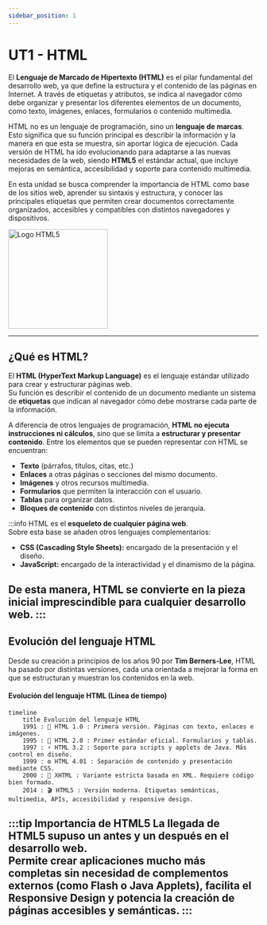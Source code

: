 ```yaml
---
sidebar_position: 1
---
```


# UT1 - HTML

El **Lenguaje de Marcado de Hipertexto (HTML)** es el pilar fundamental del desarrollo web, ya que define la estructura y el contenido de las páginas en Internet. A través de etiquetas y atributos, se indica al navegador cómo debe organizar y presentar los diferentes elementos de un documento, como texto, imágenes, enlaces, formularios o contenido multimedia.

HTML no es un lenguaje de programación, sino un **lenguaje de marcas**. Esto significa que su función principal es describir la información y la manera en que esta se muestra, sin aportar lógica de ejecución. Cada versión de HTML ha ido evolucionando para adaptarse a las nuevas necesidades de la web, siendo **HTML5** el estándar actual, que incluye mejoras en semántica, accesibilidad y soporte para contenido multimedia.

En esta unidad se busca comprender la importancia de HTML como base de los sitios web, aprender su sintaxis y estructura, y conocer las principales etiquetas que permiten crear documentos correctamente organizados, accesibles y compatibles con distintos navegadores y dispositivos.

<div style={{ display: 'flex', justifyContent: 'center' }}>
  <img src="/img/llmm/UT1/logo_html.png" alt="Logo HTML5" title="Logo HTML5" height="200px" />
</div>

---
## **¿Qué es HTML?**

El **HTML (HyperText Markup Language)** es el lenguaje estándar utilizado para crear y estructurar páginas web.  
Su función es describir el contenido de un documento mediante un sistema de **etiquetas** que indican al navegador cómo debe mostrarse cada parte de la información.

A diferencia de otros lenguajes de programación, **HTML no ejecuta instrucciones ni cálculos**, sino que se limita a **estructurar y presentar contenido**. Entre los elementos que se pueden representar con HTML se encuentran:

- **Texto** (párrafos, títulos, citas, etc.)
- **Enlaces** a otras páginas o secciones del mismo documento.
- **Imágenes** y otros recursos multimedia.
- **Formularios** que permiten la interacción con el usuario.
- **Tablas** para organizar datos.
- **Bloques de contenido** con distintos niveles de jerarquía.

:::info HTML es el **esqueleto de cualquier página web**.  
Sobre esta base se añaden otros lenguajes complementarios:
- **CSS (Cascading Style Sheets):** encargado de la presentación y el diseño.
- **JavaScript:** encargado de la interactividad y el dinamismo de la página.


De esta manera, HTML se convierte en la pieza inicial imprescindible para cualquier desarrollo web.
::: 
---

## **Evolución del lenguaje HTML**

Desde su creación a principios de los años 90 por **Tim Berners-Lee**, HTML ha pasado por distintas versiones, cada una orientada a mejorar la forma en que se estructuran y muestran los contenidos en la web.

#### Evolución del lenguaje HTML (Línea de tiempo)

```mermaid
timeline
    title Evolución del lenguaje HTML
    1991 : 📝 HTML 1.0 : Primera versión. Páginas con texto, enlaces e imágenes.
    1995 : 📑 HTML 2.0 : Primer estándar oficial. Formularios y tablas.
    1997 : ⚡ HTML 3.2 : Soporte para scripts y applets de Java. Más control en diseño.
    1999 : ⚙️ HTML 4.01 : Separación de contenido y presentación mediante CSS.
    2000 : 📐 XHTML : Variante estricta basada en XML. Requiere código bien formado.
    2014 : 🎬 HTML5 : Versión moderna. Etiquetas semánticas, multimedia, APIs, accesibilidad y responsive design.
```

:::tip Importancia de HTML5
La llegada de **HTML5** supuso un antes y un después en el desarrollo web.  
Permite crear aplicaciones mucho más completas sin necesidad de complementos externos (como Flash o Java Applets), facilita el **Responsive Design** y potencia la creación de páginas **accesibles y semánticas**.
:::
---
